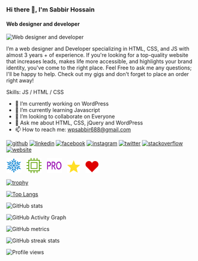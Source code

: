 ### Hi there 👋, I'm Sabbir Hossain
#### Web designer and developer 
![Web designer and developer ](https://wp-sabbir.com/wp-content/uploads/2023/07/Sabbir-Hossain.png)

I’m a web designer and Developer specializing in HTML, CSS, and JS with almost 3 years + of experience. If you're looking for a top-quality website that increases leads, makes life more accessible, and highlights your brand identity, you've come to the right place. Feel Free to ask me any questions; I'll be happy to help. Check out my gigs and don't forget to place an order right away!

Skills:  JS / HTML / CSS

- 🔭 I’m currently working on WordPress 
- 🌱 I’m currently learning Javascript  
- 👯 I’m looking to collaborate on Everyone 
- 💬 Ask me about HTML, CSS, jQuery and WordPress 
- 📫 How to reach me: wpsabbir688@gmail.com 


[<img src='https://cdn.jsdelivr.net/npm/simple-icons@3.0.1/icons/github.svg' alt='github' height='40'>](https://github.com/wpsabbir)  [<img src='https://cdn.jsdelivr.net/npm/simple-icons@3.0.1/icons/linkedin.svg' alt='linkedin' height='40'>](https://www.linkedin.com/in/sabbir-hossen/)  [<img src='https://cdn.jsdelivr.net/npm/simple-icons@3.0.1/icons/facebook.svg' alt='facebook' height='40'>](https://www.facebook.com/i.am.really.love.you.atia)  [<img src='https://cdn.jsdelivr.net/npm/simple-icons@3.0.1/icons/instagram.svg' alt='instagram' height='40'>](https://www.instagram.com/wp_sabbir_/)  [<img src='https://cdn.jsdelivr.net/npm/simple-icons@3.0.1/icons/twitter.svg' alt='twitter' height='40'>](https://twitter.com/wp_sabbir)  [<img src='https://cdn.jsdelivr.net/npm/simple-icons@3.0.1/icons/stackoverflow.svg' alt='stackoverflow' height='40'>](https://stackoverflow.com/users/sabbir-hossain)  [<img src='https://cdn.jsdelivr.net/npm/simple-icons@3.0.1/icons/icloud.svg' alt='website' height='40'>](https://wp-sabbir.com/)  

<a href='https://archiveprogram.github.com/'><img src='https://raw.githubusercontent.com/acervenky/animated-github-badges/master/assets/acbadge.gif' width='40' height='40'></a> <a href='https://docs.github.com/en/developers'><img src='https://raw.githubusercontent.com/acervenky/animated-github-badges/master/assets/devbadge.gif' width='40' height='40'></a> <a href='https://github.com/pricing'><img src='https://raw.githubusercontent.com/acervenky/animated-github-badges/master/assets/pro.gif' width='40' height='40'></a> <a href='https://stars.github.com/'><img src='https://raw.githubusercontent.com/acervenky/animated-github-badges/master/assets/starbadge.gif' width='35' height='35'></a> <a href='https://docs.github.com/en/github/supporting-the-open-source-community-with-github-sponsors'><img src='https://raw.githubusercontent.com/acervenky/animated-github-badges/master/assets/sponsorbadge.gif' width='35' height='35'></a> 

[![trophy](https://github-profile-trophy.vercel.app/?username=wpsabbir)](https://github.com/ryo-ma/github-profile-trophy)

[![Top Langs](https://github-readme-stats.vercel.app/api/top-langs/?username=wpsabbir)](https://github.com/anuraghazra/github-readme-stats)

![GitHub stats](https://github-readme-stats.vercel.app/api?username=wpsabbir&show_icons=true&count_private=true)  

![GitHub Activity Graph](https://activity-graph.herokuapp.com/graph?username=wpsabbir)  

![GitHub metrics](https://metrics.lecoq.io/wpsabbir)  

![GitHub streak stats](https://streak-stats.demolab.com/?user=wpsabbir)  

![Profile views](https://gpvc.arturio.dev/wpsabbir)  
